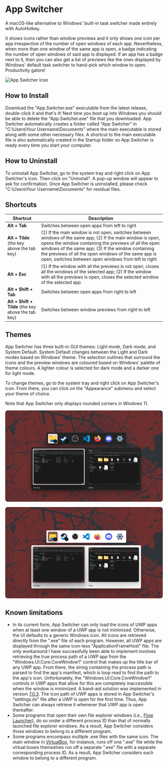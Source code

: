 # App Switcher
A macOS-like alternative to Windows' built-in task switcher made entirely with AutoHotkey. 

It shows icons rather than window previews and it only shows one icon per app irrespective of the number of open windows of each app. Nevertheless, when more than one window of the same app is open, a badge indicating the number of open windows of said app is displayed. If an app has a badge next to it, then you can also get a list of previews like the ones displayed by Windows' default task switcher to hand-pick which window to open. Productivity galore!

![App Switcher Icon](https://github.com/Osmagtor/AppSwitcher/blob/main/Icon.ico)

## How to Install
Download the "App.Switcher.exe" executable from the latest release, double-click it and that's it! Next time you boot up into Windows you should be able to delete the "App.Switcher.exe" file that you downloaded. App Switcher automatically creates a folder called "App Switcher" in "C:\Users\Your Username\Documents\" where the main executable is stored along with some other necessary files. A shortcut to the main executable file is also automatically created in the Startup folder so App Switcher is ready every time you start your computer.

## How to Uninstall
To uninstall App Switcher, go to the system tray and right click on App Switcher's icon. Then click on "Uninstall". A pop-up window will appear to ask for confirmation. Once App Switcher is uninstalled, please check "C:\Users\Your Username\Documents\" for residual files.

## Shortcuts

| Shortcut                                                                           | Description                                                                                                                                                                                            |
| ---------------------------------------------------------------------------------- | ------------------------------------------------------------------------------------------------------------------------------------------------------------------------------------------------------ |
| **Alt + Tab**                                                                      | Switches between open apps from left to right                                                                                                                                                                               |
| **Alt + Tilde** (the key above the tab key) | (1) If the main window is not open, switches between windows of the same app; (2) If the main window is open, opens the window containing the previews of all the open windows of the same app; (3) If the window containing the previews of all the open windows of the same app is open, switches between open windows from left to right |
| **Alt + Esc**                                                                      | (1) If the window with all the previews is not open, closes all the windows of the selected app; (2) If the window with all the previews is open, closes the selected window of the selected app |
| **Alt + Shift + Tab**                                                              | Switches between open apps from right to left |
| **Alt + Shift + Tilde** (the key above the tab key)                                | Switches between window previews from right to left |

## Themes
App Switcher has three built-in GUI themes: Light mode, Dark mode, and System Default. System Default changes between the Light and Dark modes based on Windows' theme. The selection outlines that surround the icons and the preview windows are coloured based on Windows' palette of theme colours. A lighter colour is selected for dark mode and a darker one for light mode.

To change themes, go to the system tray and right click on App Switcher's icon. From there, you can click on the "Appearance" submenu and select your theme of choice.

Note that App Switcher only displays rounded corners in Windows 11.

![App Switcher in Dark Mode](https://github.com/Osmagtor/AppSwitcher/blob/main/Pasted%20image%2020230822165949%20-%20Dark.png)

![App Switcher in Light Mode](https://github.com/Osmagtor/AppSwitcher/blob/main/Pasted%20image%2020230822165949%20-%20Light.png)

## Known limitations
- In its current form, App Switcher can only load the icons of UWP apps when at least one window of a UWP app is not minimized. Otherwise, the UI defaults to a generic Windows icon. All icons are retrieved directly from the ".exe" file of each program. However, all UWP apps are displayed through the same icon-less "ApplicationFrameHost" file. The only workaround I have successfully been able to implement involves retrieving the true process path of a UWP app from the "Windows.UI.Core.CoreWindow1" control that makes up the title bar of any UWP app. From there, the string containing the process path is parsed to find the app's manifest, which is loop read to find the path to the app's icon. Unfortunately, the "Windows.UI.Core.CoreWindow1" controls in UWP apps that allow for this are completely inaccessible when the window is minimized. A band-aid solution was implemented in version [7.0.3](https://github.com/Osmagtor/AppSwitcher/releases/tag/v7.0.3). The icon path of UWP apps is stored in App Switcher's "settings.ini" file after a UWP is open for the first time. Thus, App Switcher can always retrieve it whenever that UWP app is open thereafter.
- Some programs that open their own file explorer windows (i.e., [Flow Launcher](https://www.flowlauncher.com/)), do so under a different process ID than that of normally launched file explorer windows. As a result, App Switcher considers those windows to belong to a different program.
- Some programs encompass multiple .exe files with the same icon. The main window in [VirtualBox](https://www.virtualbox.org/), for instance, runs off one ".exe" file while the virtual boxes themselves run off a separate ".exe" file with a separate corresponding process ID. As a result, App Switcher considers each window to belong to a different program.
